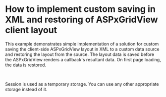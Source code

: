 # How to implement custom saving in XML and restoring of ASPxGridView client layout


<p>This example demonstrates simple implementation of a solution for custom saving the client-side ASPxGridView layout in XML to a custom data source and restoring the layout from the source. The layout data is saved before the ASPxGridView renders a callback's resultant data. On first page loading, the data is restored.</p><br />
<p>Session is used as a temporary storage. You can use any other appropriate storage instead of it.</p>

<br/>


